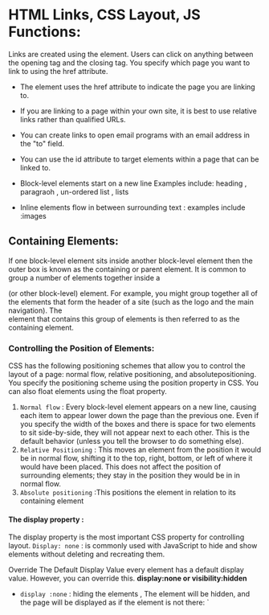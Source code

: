 
# HTML Links, CSS Layout, JS Functions:

Links are created using the <a> element. Users can click on anything
between the opening <a> tag and the closing </a> tag. You specify
which page you want to link to using the href attribute.
 - The <a> element uses the href attribute to indicate the page you are linking to.
 - If you are linking to a page within your own site, it is best to use relative links rather than qualified URLs.
  -  You can create links to open email programs with an email address in the "to" field.
  -  You can use the id attribute to target elements within a page that can be linked to.
  
  - Block-level elements start on a new line
  Examples include: heading , paragraoh , un-ordered list , lists 
  
  - Inline elements flow in between surrounding text :
  examples include :images 
  
  ## Containing Elements:
  
If one block-level element sits inside another block-level element then the outer box is known as the containing or parent element.
It is common to group a number of elements together inside a <div> (or other block-level) element. For example, you might group together all of the elements that form the header of a site (such as the logo and the main navigation). The <div> element that contains this group of elements is then referred to as the containing element.
### Controlling the Position of Elements:
  CSS has the following positioning schemes that allow you to control the layout of a page: normal flow, relative   positioning, and absolutepositioning. You specify the positioning scheme using the position property in CSS. You can also float elements using the float property.
  1. `Normal flow` : Every block-level element appears on a new line, causing each item to appear lower down
the page than the previous one. Even if you specify the width of the boxes and there is space for two elements to sit side-by-side, they will not appear next to each other. This is the default behavior (unless you tell the browser to do something else).
  2. `Relative Positioning` : This moves an element from the position it would be in normal flow, shifting it to the top, right, bottom, or left of where it would have been placed. This does not affect the position of surrounding elements; they stay in the position they would be in
in normal flow.
  3. `Absolute positioning` :This positions the element in relation to its containing element
  
  
  #### The display property :
  The display property is the most important CSS property for controlling layout.
  `Display: none` : is commonly used with JavaScript to hide and show elements without deleting and recreating them.
  
  Override The Default Display Value
   every element has a default display value. However, you can override this.
   **display:none or visibility:hidden** 
   - `display :none` : hiding the elements , The element will be hidden, and the page will be displayed as if the element is        not there:
`

